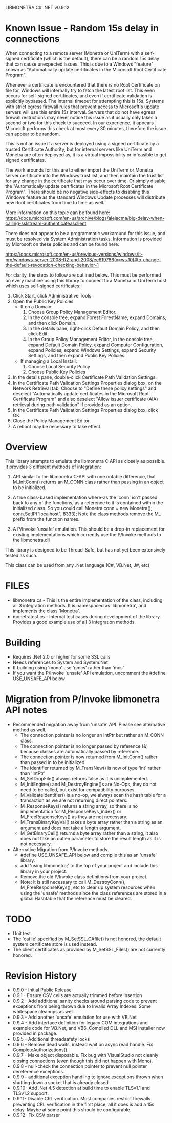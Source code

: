 LIBMONETRA C# .NET v0.9.12


Known Issue - Random 15s delay in connections
=============================================

When connecting to a remote server (Monetra or UniTerm) with a self-signed
certificate (which is the default), there can be a random 15s delay that can
cause unexpected issues.  This is due to a Windows "feature" known as
"Automatically update certificates in the Microsoft Root Certificate Program".

Whenever a certificate is encountered that there is no Root Certificate on file
for, Windows will internally try to fetch the latest root list.  This even
occurs for self-signed certificates, and even if certificate validation is
explicitly bypassed.  The internal timeout for attempting this is 15s.  Systems
with strict egress firewall rules that prevent access to Microsoft's update
servers will use this entire 15s interval.  Servers that do not have egress
firewall restrictions may never notice this issue as it usually only takes a
second or two for this check to succeed.  In our experience, it appears
Microsoft performs this check at most every 30 minutes, therefore the issue
can appear to be random.

This is not an issue if a server is deployed using a signed certificate by a
trusted Certificate Authority, but for internal servers like UniTerm and
Monetra are often deployed as, it is a virtual impossibility or infeasible to
get signed certificates.

The work arounds for this are to either import the UniTerm or Monetra server
certificate into the Windows trust list, and then maintain the trust list for
any change in the certificate that may occur over time.  Or simply disable the
"Automatically update certificates in the Microsoft Root Certificate Program".
There should be no negative side-effects to disabling this Windows feature as
the standard Windows Update processes will distribute new Root certificates from
time to time as well.

More information on this topic can be found here:
https://docs.microsoft.com/en-us/archive/blogs/alejacma/big-delay-when-calling-sslstream-authenticateasclient

There does not appear to be a programmatic workaround for this issue, and must
be resolved via System Administration tasks.  Information is provided by
Microsoft on these policies and can be found here:

https://docs.microsoft.com/en-us/previous-versions/windows/it-pro/windows-server-2008-R2-and-2008/ee619786(v=ws.10)#to-change-the-default-revocation-checking-behavior-1

For clarity, the steps to follow are outlined below.  This must be performed
on every machine using this library to connect to a Monetra or UniTerm host
which uses self-signed certificates:
 1. Click Start, click Administrative Tools
 2. Open the Public Key Policies
     * If on a Domain:
          1. Choose Group Policy Management Editor.
          2. In the console tree, expand Forest:ForestName, expand Domains, and
             then click Domain.
          3. In the details pane, right-click Default Domain Policy, and then
             click Edit.
          4. In the Group Policy Management Editor, in the console tree, expand
             Default Domain Policy, expand Computer Configuration, expand
             Policies, expand Windows Settings, expand Security Settings, and
             then expand Public Key Policies.
     * If managing a Local Install:
          1. Choose Local Security Policy
          2. Choose Public Key Policies
 3. In the details pane, double-click Certificate Path Validation Settings.
 4. In the Certificate Path Validation Settings Properties dialog box, on the
    Network Retrieval tab, Choose to "Define these policy settings" and
    deselect "Automatically update certificates in the Microsoft Root
    Certificate Program" and also deselect "Allow issuer certificate (AIA)
    retrieval during path validation" if provided as an option.
 5. In the Certificate Path Validation Settings Properties dialog box, click OK.
 6. Close the Policy Management Editor.
 7. A reboot may be necessary to take effect.


Overview
========

This library attempts to emulate the libmonetra C API as closely as possible.
It provides 3 different methods of integration:

  1. API similar to the libmonetra C-API with one notable difference, that M_InitConn()
     returns an M_CONN class rather than passing in an object to be initialized.

  2. A true class-based implementation where-as the 'conn' isn't passed back to
     any of the functions, as a reference to it is contained within the initialized
     class.  So you could call Monetra conn = new Monetra(); conn.SetIP("localhost", 8333);
     Note the class methods remove the M_ prefix from the function names.

  3. A P/Invoke 'unsafe' emulation.  This should be a drop-in replacement for
     existing implementations which currently use the P/Invoke methods to the libmonetra.dll

This library is designed to be Thread-Safe, but has not yet been extensively tested
as such.

This class can be used from any .Net language (C#, VB.Net, J#, etc)


FILES
=====
 - libmonetra.cs  - This is the entire implementation of the class, including all
                    3 integration methods.  It is namespaced as 'libmonetra', and
                    implements the class 'Monetra'.
 - monetratest.cs - Internal test cases during development of the library.  Provides
                    a good example use of all 3 integration methods.


Building
========
 - Requires .Net 2.0 or higher for some SSL calls
 - Needs references to System and System.Net
 - If building using 'mono' use 'gmcs' rather than 'mcs'
 - If you want the P/Invoke 'unsafe' API emulation, uncomment the #define USE_UNSAFE_API below


Migration from P/Invoke libmonetra API notes
============================================
 * Recommended migration away from 'unsafe' API.  Please see alternative method as well.
   - The connection pointer is no longer an IntPtr but rather an M_CONN class.
   - The connection pointer is no longer passed by reference (&) because classes are
     automatically passed by reference.
   - The connection pointer is now returned from M_InitConn() rather than passed in to
     be initialized.
   - The identifier returned by M_TransNew() is now of type 'int' rather than 'IntPtr'
   - M_SetDropFile() always returns false as it is unimplemented.
   - M_InitEngine() and M_DestroyEngine()s are No-Ops, they do not need to be called, but
     exist for compatibility purposes.
   - M_ValidateIdentifier() is a no-op, we always scan the hash table for a transaction
     as we are not returning direct pointers.
   - M_ResponseKeys() returns a string array, so there is no implementation for
     M_ResponseKeys_index() or M_FreeResponseKeys() as they are not necessary.
   - M_TransBinaryKeyVal() takes a byte array rather than a string as an argument and does not
     take a length argument.
   - M_GetBinaryCell() returns a byte array rather than a string, it also does not take
     an outlen parameter to store the result length as it is not necessary.
 * Alternative Migration from P/Invoke methods.
   - #define USE_UNSAFE_API below and compile this as an 'unsafe' library.
   - add 'using libmonetra;' to the top of your project and include this library in your project.
   - Remove the old P/Invoke class definitions from your project.
   - Note: it is still necessary to call M_DestroyConn(), M_FreeResponseKeys(), etc to
     clear up system resources when using the 'unsafe' methods since the class references
     are stored in a global Hashtable that the reference must be cleared.


TODO
====
 - Unit test
 - The 'cafile' specified by M_SetSSL_CAfile() is not honored, the default system
   certificate store is used instead.
 - The client certificates as provided by M_SetSSL_Files() are not currently honored.


Revision History
================
 * 0.9.0 - Initial Public Release
 * 0.9.1 - Ensure CSV cells are actually trimmed before insertion
 * 0.9.2 - Add additional sanity checks around parsing code to prevent
           exceptions from being thrown due to Invalid Array Indexes.
           Some whitespace cleanups as well.
 * 0.9.3 - Add another 'unsafe' emulation for use with VB.Net
 * 0.9.4 - Add interface definition for legacy COM integrations and example
           code for VB.Net, and VB6.  Compiled DLL and MSI installer now
           provided in package.
 * 0.9.5 - Additional threadsafety locks
 * 0.9.6 - Remove dead waits, instead wait on async read handle.
           Fix CompleteAuthorizations().
 * 0.9.7 - Make object disposable.  Fix bug with VisualStudio not cleanly
           closing connections (even though this did not happen with Mono).
 * 0.9.8 - null-check the connection pointer to prevent null pointer
           dereference exceptions.
 * 0.9.9 - additional exception handling to ignore exceptions thrown
           when shutting down a socket that is already closed.
 * 0.9.10- Add .Net 4.5 detection at build time to enable TLSv1.1 and
           TLSv1.2 support.
 * 0.9.11- Disable CRL verification.  Most companies restrict firewalls
           preventing CRL verification in the first place, all it does
           is add a 15s delay.  Maybe at some point this should be configurable.
 * 0.9.12- Fix CSV parser
